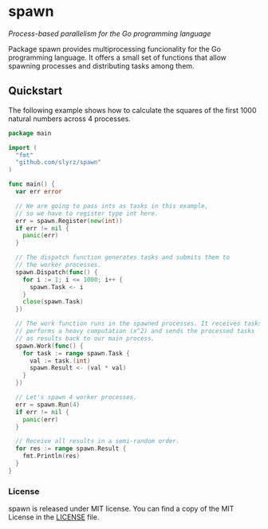 # spawn

*Process-based parallelism for the Go programming language*

Package spawn provides multiprocessing funcionality for the
Go programming language. It offers a small set of functions that
allow spawning processes and distributing tasks among them.

## Quickstart

The following example shows how to calculate the squares of the
first 1000 natural numbers across 4 processes.

```go
package main

import (
  "fmt"
  "github.com/slyrz/spawn"
)

func main() {
  var err error

  // We are going to pass ints as tasks in this example,
  // so we have to register type int here.
  err = spawn.Register(new(int))
  if err != nil {
    panic(err)
  }

  // The dispatch function generates tasks and submits them to
  // the worker processes.
  spawn.Dispatch(func() {
    for i := 1; i <= 1000; i++ {
      spawn.Task <- i
    }
    close(spawn.Task)
  })

  // The work function runs in the spawned processes. It receives tasks,
  // performs a heavy computation (x^2) and sends the processed tasks
  // as results back to our main process.
  spawn.Work(func() {
    for task := range spawn.Task {
      val := task.(int)
      spawn.Result <- (val * val)
    }
  })

  // Let's spawn 4 worker processes.
  err = spawn.Run(4)
  if err != nil {
    panic(err)
  }

  // Receive all results in a semi-random order.
  for res := range spawn.Result {
    fmt.Println(res)
  }
}
```

### License

spawn is released under MIT license.
You can find a copy of the MIT License in the [LICENSE](./LICENSE) file.

